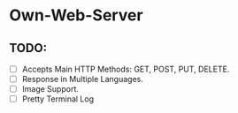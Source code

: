 # Own-Web-Server

## TODO:
- [ ] Accepts Main HTTP Methods: GET, POST, PUT, DELETE.
- [ ] Response in Multiple Languages.
- [ ] Image Support.
- [ ] Pretty Terminal Log
